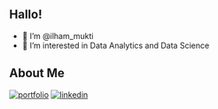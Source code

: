 ## Hallo!
- 👋 I’m @ilham_mukti
- 👀 I’m interested in Data Analytics and Data Science

## About Me
[![portfolio](https://img.shields.io/badge/my_portfolio-000?style=for-the-badge&logo=ko-fi&logoColor=white)](https://ilhammukti.medium.com/)
[![linkedin](https://img.shields.io/badge/linkedin-0A66C2?style=for-the-badge&logo=linkedin&logoColor=white)](https://www.linkedin.com/in/ilhammukti/)

<!---
ilham-mukti/ilham-mukti is a ✨ special ✨ repository because its `README.md` (this file) appears on your GitHub profile.
You can click the Preview link to take a look at your changes.
--->
